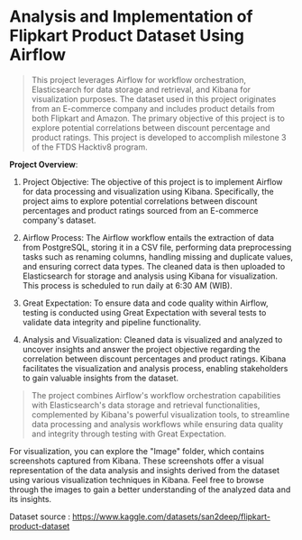 # Analysis and Implementation of Flipkart Product Dataset Using Airflow

>This project leverages Airflow for workflow orchestration, Elasticsearch for data storage and retrieval, and Kibana for visualization purposes. The dataset used in this project originates from an E-commerce company and includes product details from both Flipkart and Amazon. The primary objective of this project is to explore potential correlations between discount percentage and product ratings. This project is developed to accomplish milestone 3 of the FTDS Hacktiv8 program. 

**Project Overview**:
1. Project Objective:
   The objective of this project is to implement Airflow for data processing and visualization using Kibana. Specifically, the project aims to explore potential correlations between discount percentages and product ratings sourced from an E-commerce company's dataset.

2. Airflow Process:
   The Airflow workflow entails the extraction of data from PostgreSQL, storing it in a CSV file, performing data preprocessing tasks such as renaming columns, handling missing and duplicate values, and ensuring correct data types. The cleaned data is then uploaded to Elasticsearch for storage and analysis using Kibana for visualization. This process is scheduled to run daily at 6:30 AM (WIB).

3. Great Expectation:
   To ensure data and code quality within Airflow, testing is conducted using Great Expectation with several tests to validate data integrity and pipeline functionality.

4. Analysis and Visualization:
   Cleaned data is visualized and analyzed to uncover insights and answer the project objective regarding the correlation between discount percentages and product ratings. Kibana facilitates the visualization and analysis process, enabling stakeholders to gain valuable insights from the dataset.

>The project combines Airflow's workflow orchestration capabilities with Elasticsearch's data storage and retrieval functionalities, complemented by Kibana's powerful visualization tools, to streamline data processing and analysis workflows while ensuring data quality and integrity through testing with Great Expectation.

For visualization, you can explore the "Image" folder, which contains screenshots captured from Kibana. These screenshots offer a visual representation of the data analysis and insights derived from the dataset using various visualization techniques in Kibana. Feel free to browse through the images to gain a better understanding of the analyzed data and its insights.

Dataset source :  https://www.kaggle.com/datasets/san2deep/flipkart-product-dataset
